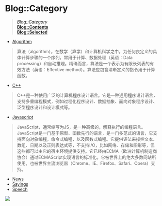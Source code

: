 # Blog::Category
> *[Blog::Category](/blog/category/)*  
> **[Blog::Contents](/blog/contents)**  
> **[Blog::Selected](/blog/)**

<script async src="//pagead2.googlesyndication.com/pagead/js/adsbygoogle.js"></script>
<ins class="adsbygoogle"
     style="display:block; text-align:center;"
     data-ad-layout="in-article"
     data-ad-format="fluid"
     data-ad-client="ca-pub-4161171709893056"
     data-ad-slot="5334499576"></ins>
<script>
     (adsbygoogle = window.adsbygoogle || []).push({});
</script>

* [Algorithm](algo)
> 算法（algorithm），在数学（算学）和计算机科学之中，为任何良定义的具体计算步骤的一个序列，常用于计算、数据处理（英语：Data processing）和自动推理。精确而言，算法是一个表示为有限长列表的有效方法（英语：Effective method）。算法应包含清晰定义的指令用于计算函数。
* [C++](cpp)
> C++是一种使用广泛的计算机程序设计语言。它是一种通用程序设计语言，支持多重编程模式，例如过程化程序设计、数据抽象、面向对象程序设计、泛型程序设计和设计模式等。
* [Javascript](js)
> JavaScript，通常缩写为JS，是一种高级的，解释执行的编程语言。JavaScript是一门基于原型、函数先行的语言，是一门多范式的语言，它支持面向对象编程，命令式编程，以及函数式编程。它提供语法来操控文本、数组、日期以及正则表达式等，不支持I/O，比如网络、存储和图形等，但这些都可以由它的宿主环境提供支持。它已经由ECMA（欧洲计算机制造商协会）通过ECMAScript实现语言的标准化。它被世界上的绝大多数网站所使用，也被世界主流浏览器（Chrome、IE、Firefox、Safari、Opera）支持。
* [News](news)
* [Sayings](say)
* [Speech](speech)

<script async src="//pagead2.googlesyndication.com/pagead/js/adsbygoogle.js"></script>
<!-- Q711scUVrV4DkyFQ -->
<ins class="adsbygoogle"
     style="display:block"
     data-ad-client="ca-pub-4161171709893056"
     data-ad-slot="1810542752"
     data-ad-format="auto"
     data-full-width-responsive="true"></ins>
<script>
(adsbygoogle = window.adsbygoogle || []).push({});
</script>

![](https://cdn.jsdelivr.net/gh/lkpo0v/d1n3/ww2.sinaimg.cn/large/005BYqpgly1g01dwo3j72j308c01o080.jpg)

<script async src="//pagead2.googlesyndication.com/pagead/js/adsbygoogle.js"></script> <script> (adsbygoogle = window.adsbygoogle || []).push({ google_ad_client: "ca-pub-4161171709893056", enable_page_level_ads: true }); </script>
<!-- Global site tag (gtag.js) - Google Analytics -->
<script async src="https://www.googletagmanager.com/gtag/js?id=UA-116309064-2"></script>
<script>
  window.dataLayer = window.dataLayer || [];
  function gtag(){dataLayer.push(arguments);}
  gtag('js', new Date());
  gtag('config', 'UA-116309064-2');
</script>
